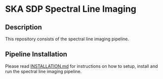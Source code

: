 # SKA SDP Spectral Line Imaging

## Description

This repository consists of the spectral line imaging pipeline.

## Pipeline Installation

Please read [INSTALLATION.md](INSTALLATION.md) for instructions on how to setup, install and run the spectral line imaging pipeline.

